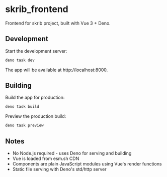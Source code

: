# skrib_frontend

Frontend for skrib project, built with Vue 3 + Deno.

## Development

Start the development server:

```bash
deno task dev
```

The app will be available at http://localhost:8000.

## Building

Build the app for production:

```bash
deno task build
```

Preview the production build:

```bash
deno task preview
```

## Notes

- No Node.js required - uses Deno for serving and building
- Vue is loaded from esm.sh CDN
- Components are plain JavaScript modules using Vue's render functions
- Static file serving with Deno's std/http server